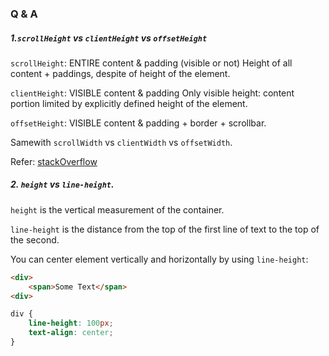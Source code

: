 ### Q & A
##### 1.`scrollHeight` vs `clientHeight` vs `offsetHeight`
`scrollHeight`: ENTIRE  content & padding (visible or not)
Height of all content + paddings, despite of height of the element.

`clientHeight`: VISIBLE content & padding
Only visible height: content portion limited by explicitly defined height of the element.

`offsetHeight`: VISIBLE content & padding + border + scrollbar.

Samewith `scrollWidth` vs `clientWidth` vs `offsetWidth`.

Refer: [stackOverflow](https://stackoverflow.com/questions/22675126/what-is-offsetheight-clientheight-scrollheight)

##### 2. `height` vs `line-height`.

`height` is the vertical measurement of the container.

`line-height` is the distance from the top of the first line of text to the top of the second.

You can center element vertically and horizontally by using `line-height`:
```html
<div>
    <span>Some Text</span>
<div>
```
```css
div {
    line-height: 100px;
    text-align: center;
}
```
